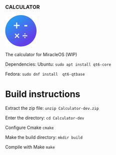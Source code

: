 ### CALCULATOR
![Calculator Icon](/CalculatorSmall.png)

The calculator for MiracleOS (WIP)

Dependencies:
Ubuntu:
`sudo apt install qt6-core`

Fedora:
`sudo dnf install  qt6-qtbase`

# Build instructions
Extract the zip file:
`unzip Calculator-dev.zip` 

Enter the directory:
`cd Calculator-dev`

Configure Cmake
`cmake`

Make the build directory:
`mkdir build`

Compile with Make
`make`

